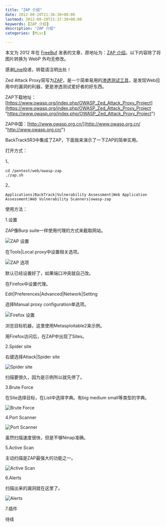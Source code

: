 ```yaml
---
title: "ZAP 介绍"
date: 2012-08-20T21:36:30+08:00
lastmod: 2012-08-20T21:37:30+08:00
keywords: [ZAP 介绍]
description: "ZAP 介绍"
categories: [Misc]

---
```


本文为 2012 年在 [FreeBuf](https://www.freebuf.com/ "FreeBuf") 发表的文章，原地址为：[ZAP 介绍](https://www.freebuf.com/sectool/5427.html "ZAP 介绍")。以下内容除了将图片转换为 WebP 外均无修改。

感谢[Line](http://linehk.blog.com/ "Line")投递，转载请注明出处！

Zed Attack Proxy简写为[ZAP](http://www.freebuf.com/sectool/103803.html "ZAP")，是一个简单易用的[渗透测试工具](http://www.freebuf.com/sectool/96574.html "渗透测试工具")，是发现Web应用中的漏洞的利器，更是渗透测试爱好者的好东西。

ZAP下载地址：[https://www.owasp.org/index.php/OWASP_Zed_Attack_Proxy_Project](https://www.owasp.org/index.php/OWASP_Zed_Attack_Proxy_Project "https://www.owasp.org/index.php/OWASP_Zed_Attack_Proxy_Project")

ZAP中国：[http://www.owasp.org.cn/](http://www.owasp.org.cn/ "http://www.owasp.org.cn/")

BackTrack5R3中集成了ZAP，下面我来演示了一下ZAP的简单实用。

<!--more-->

打开方式：

1、

```shell
cd /pentest/web/owasp-zap
./zap.sh
```

2、

```text
Applications|BackTrack|Vulnerability Assessment|Web Application Assessment|Web Vulnerability Scanners|owasp-zap
```

使用方法：

1.设置

ZAP像Burp suite一样使用代理的方式来截取网站。

![ZAP 设置](/images/zap-introduction/zap-setting.webp "ZAP 设置")

在Tools|Local proxy中设置相关选项。

![ZAP 选项](/images/zap-introduction/zap-option.webp "ZAP 选项")

默认已经设置好了，如果端口冲突就自己改。

在Firefox中设置代理。

Edit|Preferences|Advanced|Network|Setting

选择Manual proxy configuration单选项。

![Firefox 设置](/images/zap-introduction/firefox-setting.webp "Firefox 设置")

浏览目标机器，这里使用Metasploitable2来示例。

用Firefox访问后，在ZAP中出现了Sites。

2.Spider site

右键选择Attack|Spider site

![Spider site](/images/zap-introduction/spider-site.webp "Spider site")

扫描要很久，因为是示例所以就先停了。

3.Brute Force

在Site选择目标，在List中选择字典。有big medium small等类型的字典。

![Brute Force](/images/zap-introduction/brute-force.webp "Brute Force")

4.Port Scanner

![Port Scanner](/images/zap-introduction/port-scanner.webp "Port Scanner")

虽然扫描速度很快，但是不够Nmap准确。

5.Active Scan

主动扫描是ZAP最强大的功能之一。

![Active Scan](/images/zap-introduction/active-scan.webp "Active Scan")

6.Alerts

扫描出来的漏洞就在这里了。

![Alerts](/images/zap-introduction/alerts.webp "Alerts")

7.插件

待续
